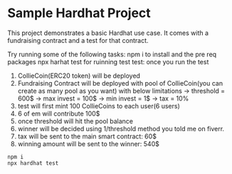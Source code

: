 # Sample Hardhat Project

This project demonstrates a basic Hardhat use case. It comes with a fundraising contract and a test for that contract.

Try running some of the following tasks:
npm i to install and the pre req packages
npx harhat test for ruinning test 
test:
once you run the test
1) CollieCoin(ERC20 token) will be deployed
2) Fundraising Contract will be deployed with pool of CollieCoin(you can create as many pool as you want) with below limitations
  -> threshold = 600$
  -> max invest = 100$
  -> min invest = 1$
  -> tax = 10%
3) test will first mint 100 CollieCoins to each user(6 users)
4) 6 of em will contribute 100$
5) once threshold will hit the pool balance
6) winner will be decided using 1/threshold method you told me on fiverr.
7) tax will be sent to the main smart contract: 60$
8) winning amount will be sent to the winner: 540$
```shell
npm i
npx hardhat test
```
